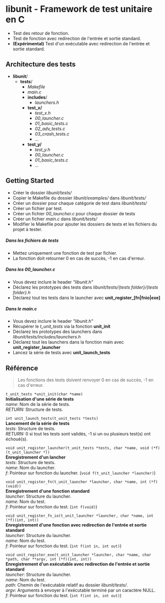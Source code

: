 # libunit - Framework de test unitaire en C

* Test des retour de fonction.
* Test de fonction avec redirection de l'entrée et sortie standard.
* **(Expérimental)** Test d'un exécutable avec redirection de l'entrée et sortie standard.

## Architecture des tests

* **libunit**/
  * **tests**/
    * *Makefile*
    * *main.c*
    * **includes**/
      * *launchers.h*
    * **test_x/**
      * *test_x.h*
      * *00_launcher.c*
      * *01_basic_tests.c*
      * *02_adv_tests.c*
      * *03_crash_tests.c*
      * *...*
    * **test_y/**
      * *test_y.h*
      * *00_launcher.c*
      * *01_basic_tests.c*
      * *...*

## Getting Started

* Créer le dossier *libunit/tests/*
* Copier le Makefile du dossier *libunit/examples/* dans *libunit/tests/*
* Créer un dossier pour chaque catégorie de test dans *libunit/tests/*
* Créer un fichier par test.
* Créer un fichier *00_launcher.c* pour chaque dossier de tests
* Créer un fichier *main.c* dans *libunit/tests/*
* Modifier le Makefile pour ajouter les dossiers de tests et les fichiers du projet à tester.

##### Dans les fichiers de tests

* Mettez uniquement une fonction de test par fichier.
* La fonction doit retourner 0 en cas de succès, -1 en cas d'erreur.

##### Dans les 00_launcher.c

* Vous devez inclure le header *"libunit.h"*
* Déclarez les prototypes des tests dans *libunit/tests/{tests folder}/{tests folder}.h*
* Déclarez tout les tests dans le launcher avec **unit\_register\_[fn|fnio|exe]**

##### Dans le main.c

* Vous devez inclure le header *"libunit.h"*
* Récupérer le *t_unit_tests* via la fonction **unit\_init**
* Déclarez les prototypes des launchers dans *libunit/tests/includes/launchers.h*
* Déclarez tout les launchers dans la fonction main avec **unit\_register\_launcher**
* Lancez la série de tests avec **unit\_launch\_tests**

## Référence
>Les fonctions des tests doivent renvoyer 0 en cas de succès, -1 en cas d'erreur.

`t_unit_tests *unit_init(char *name)`<br/>
**Initialisation d'une série de tests**<br/>
*name*: Nom de la série de tests.<br/>
*RETURN:* Structure de tests.<br/>

`int unit_launch_tests(t_unit_tests *tests)`<br/>
**Lancement de la série de tests**<br/>
*tests*: Structure de tests.<br/>
*RETURN:* 0 si tout les tests sont validés, -1 si un ou plusieurs test(s) ont échoué(s).<br/>

`void unit_register_launcher(t_unit_tests *tests, char *name, void (*f)(t_unit_launcher *))`<br/>
**Enregistrement d'un lancher**<br/>
*tests*: Structure de tests.<br/>
*name*: Nom du launcher.<br/>
*f*: Pointeur sur fonction du launcher. (`void f(t_unit_launcher *launcher)`)<br/>

`void unit_register_fn(t_unit_launcher *launcher, char *name, int (*f)(void))`<br/>
**Enregistrement d'une fonction standard**<br/>
*launcher*: Structure du launcher.<br/>
*name*: Nom du test.<br/>
*f*: Pointeur sur fonction du test. (`int f(void)`)<br/>

`void unit_register_fn_io(t_unit_launcher *launcher, char *name, int (*f)(int, int))`<br/>
**Enregistrement d'une fonction avec redirection de l'entrée et sortie standard**<br/>
*launcher*: Structure du launcher.<br/>
*name*: Nom du test.<br/>
*f*: Pointeur sur fonction du test. (`int f(int in, int out)`)<br/>

`void unit_register_exe(t_unit_launcher *launcher, char *name, char *path, char **argv, int (*f)(int, int))`<br/>
**Enregistrement d'un exécutable avec redirection de l'entrée et sortie standard**<br/>
*launcher*: Structure du launcher.<br/>
*name*: Nom du test.<br/>
*path*: Chemin de l'exécutable relatif au dossier *libunit/tests/*.<br/>
*argv*: Arguments à envoyer à l'exécutable terminé par un caractère NULL.<br/>
*f*: Pointeur sur fonction du test. (`int f(int in, int out)`)<br/>
